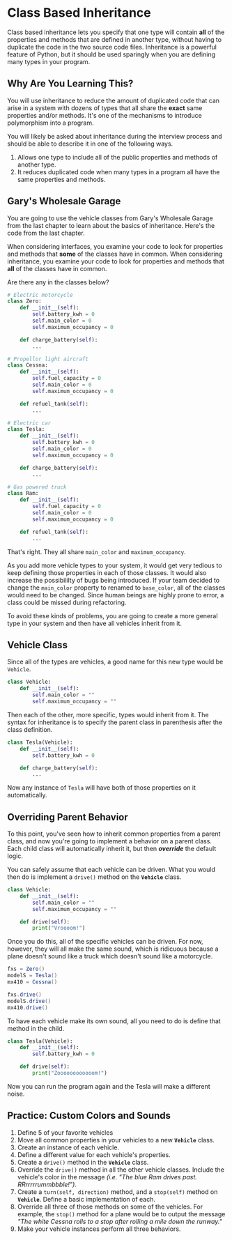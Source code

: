 <!-- TODO: -->
<!-- INHERITANCE
Controlling and managing object properties:
Overriding and getters/setters
Use food and feed as examples.
One animal has to be sung to when you feed it or it won't eat, so it's feed() method has to be different from he others
Also, don't want anyone changing the food of an animal to something it can't eat, so we use a getter/setter to control that better -->



# Class Based Inheritance

Class based inheritance lets you specify that one type will contain **all** of the properties and methods that are defined in another type, without having to duplicate the code in the two source code files. Inheritance is a powerful feature of Python, but it should be used sparingly when you are defining many types in your program.

## Why Are You Learning This?

You will use inheritance to reduce the amount of duplicated code that can arise in a system with dozens of types that all share the **exact** same properties and/or methods. It's one of the mechanisms to introduce polymorphism into a program.

You will likely be asked about inheritance during the interview process and should be able to describe it in one of the following ways.

1. Allows one type to include all of the public properties and methods of another type.
1. It reduces duplicated code when many types in a program all have the same properties and methods.

## Gary's Wholesale Garage

You are going to use the vehicle classes from Gary's Wholesale Garage from the last chapter to learn about the basics of inheritance. Here's the code from the last chapter.

When considering interfaces, you examine your code to look for properties and methods that **some** of the classes have in common. When considering inheritance, you examine your code to look for properties and methods that **all** of the classes have in common.

Are there any in the classes below?

```py
# Electric motorcycle
class Zero:
    def __init__(self):
        self.battery_kwh = 0
        self.main_color = 0
        self.maximum_occupancy = 0

    def charge_battery(self):
        ...
```

```py
# Propellor light aircraft
class Cessna:
    def __init__(self):
        self.fuel_capacity = 0
        self.main_color = 0
        self.maximum_occupancy = 0

    def refuel_tank(self):
        ...
```

```py
# Electric car
class Tesla:
    def __init__(self):
        self.battery_kwh = 0
        self.main_color = 0
        self.maximum_occupancy = 0

    def charge_battery(self):
        ...
```

```py
# Gas powered truck
class Ram:
    def __init__(self):
        self.fuel_capacity = 0
        self.main_color = 0
        self.maximum_occupancy = 0

    def refuel_tank(self):
        ...
```


That's right. They all share `main_color` and `maximum_occupancy`.

As you add more vehicle types to your system, it would get very tedious to keep defining those properties in each of those classes. It would also increase the possibililty of bugs being introduced. If your team decided to change the `main_color` property to renamed to `base_color`, all of the classes would need to be changed. Since human beings are highly prone to error, a class could be missed during refactoring.

To avoid these kinds of problems, you are going to create a more general type in your system and then have all vehicles inherit from it.

## Vehicle Class

Since all of the types are vehicles, a good name for this new type would be `Vehicle`.


```py
class Vehicle:
    def __init__(self):
        self.main_color = ""
        self.maximum_occupancy = ""
```

Then each of the other, more specific, types would inherit from it. The syntax for inheritance is to specify the parent class in parenthesis after the class definition.

```py
class Tesla(Vehicle):
    def __init__(self):
        self.battery_kwh = 0

    def charge_battery(self):
        ...
```

Now any instance of `Tesla` will have both of those properties on it automatically.

## Overriding Parent Behavior

To this point, you've seen how to inherit common properties from a parent class, and now you're going to implement a behavior on a parent class. Each child class will automatically inherit it, but then **_override_** the default logic.

You can safely assume that each vehicle can be driven. What you would then do is implement a `drive()` method on the **`Vehicle`** class.


```py
class Vehicle:
    def __init__(self):
        self.main_color = ""
        self.maximum_occupancy = ""

    def drive(self):
        print("Vroooom!")
```

Once you do this, all of the specific vehicles can be driven. For now, however, they will all make the same sound, which is ridicuous because a plane doesn't sound like a truck which doesn't sound like a motorcycle.

```cs
fxs = Zero()
modelS = Tesla()
mx410 = Cessna()

fxs.drive()
modelS.drive()
mx410.drive()
```

To have each vehicle make its own sound, all you need to do is define that method in the child.

```py
class Tesla(Vehicle):
    def __init__(self):
        self.battery_kwh = 0

    def drive(self):
        print("Zoooooooooooom!")
```


Now you can run the program again and the Tesla will make a different noise.

## Practice: Custom Colors and Sounds

1. Define 5 of your favorite vehicles
1. Move all common properties in your vehicles to a new **`Vehicle`** class.
1. Create an instance of each vehicle.
1. Define a different value for each vehicle's properties.
1. Create a `drive()` method in the **`Vehicle`** class.
1. Override the `drive()` method in all the other vehicle classes. Include the vehicle's color in the message _(i.e. "The blue Ram drives past. RRrrrrrummbbble!")_.
1. Create a `turn(self, direction)` method, and a `stop(self)` method on **`Vehicle`**. Define a basic implementation of each.
1. Override all three of those methods on some of the vehicles. For example, the `stop()` method for a plane would be to output the message _"The white Cessna rolls to a stop after rolling a mile down the runway."_
1. Make your vehicle instances perform all three behaviors.
